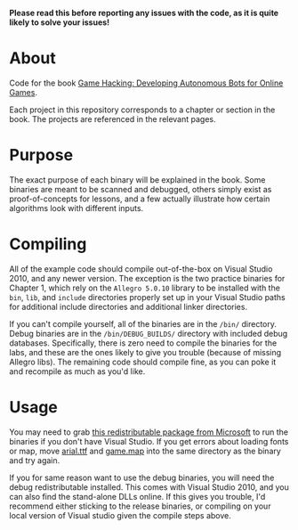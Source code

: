**Please read this before reporting any issues with the code, as it is quite likely to solve your issues!**

# About

Code for the book [Game Hacking: Developing Autonomous Bots for Online Games](http://www.nostarch.com/gamehacking).

Each project in this repository corresponds to a chapter or section in the book. The projects are referenced in the relevant pages.

# Purpose
The exact purpose of each binary will be explained in the book. Some binaries are meant to be scanned and debugged, others simply exist as proof-of-concepts for lessons, and a few actually illustrate how certain algorithms look with different inputs.

# Compiling
All of the example code should compile out-of-the-box on Visual Studio 2010, and any newer version. The exception is the two practice binaries for Chapter 1, which rely on the `Allegro 5.0.10` library to be installed with the `bin`, `lib`, and `include` directories properly set up in your Visual Studio paths for additional include directories and additional linker directories.

If you can't compile yourself, all of the binaries are in the `/bin/` directory. Debug binaries are in the `/bin/DEBUG_BUILDS/` directory with included debug databases. Specifically, there is zero need to compile the binaries for the labs, and these are the ones likely to give you trouble (because of missing Allegro libs). The remaining code should compile fine, as you can poke it and recompile as much as you'd like.

# Usage
You may need to grab [this redistributable package from Microsoft](https://download.microsoft.com/download/C/6/D/C6D0FD4E-9E53-4897-9B91-836EBA2AACD3/vcredist_x86.exe) to run the binaries if you don't have Visual Studio. If you get errors about loading fonts or map, move [arial.ttf](https://github.com/GameHackingBook/GameHackingExamples/blob/master/arial.ttf) and [game.map](https://github.com/GameHackingBook/GameHackingExamples/blob/master/game.map) into the same directory as the binary and try again.

If you for same reason want to use the debug binaries, you will need the debug redistributable installed. This comes with Visual Studio 2010, and you can also find the stand-alone DLLs online. If this gives you trouble, I'd recommend either sticking to the release binaries, or compiling on your local version of Visual studio given the compile steps above.
